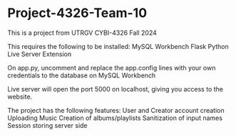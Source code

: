 # Project-4326-Team-10
This is a project from UTRGV CYBI-4326 Fall 2024

This requires the following to be installed: MySQL Workbench Flask Python Live Server Extension

On app.py, uncomment and replace the app.config lines with your own credentials to the database on MySQL Workbench

Live server will open the port 5000 on localhost, giving you access to the website.

The project has the following features: User and Creator account creation Uploading Music Creation of albums/playlists Sanitization of input names Session storing server side
